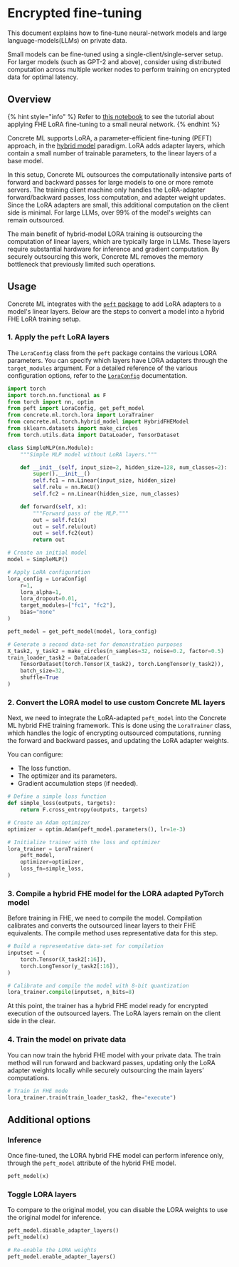 # Encrypted fine-tuning

This document explains how to fine-tune neural-network models and large language-models(LLMs) on private data.

Small models can be fine-tuned using a single-client/single-server setup. For larger models (such as GPT-2 and above), consider using distributed computation across multiple worker nodes to perform training on encrypted data for optimal latency.

## Overview

{% hint style="info" %}
Refer to [this notebook](../advanced_examples/LoraMLP.ipynb) to see the tutorial about applying FHE LoRA fine-tuning to a small neural network.
{% endhint %}

Concrete ML supports LoRA, a parameter-efficient fine-tuning (PEFT) approach, in the [hybrid model](../guides/hybrid-models.md) paradigm. LoRA adds adapter layers, which contain a small number of trainable parameters, to the linear layers of a base model.

In this setup, Concrete ML outsources the computationally intensive parts of forward and backward passes for large models to one or more remote servers. The training client machine only handles the LoRA-adapter forward/backward passes, loss computation, and adapter weight updates. Since the LoRA adapters are small, this additional computation on the client side is minimal. For large LLMs, over 99% of the model's weights can remain outsourced.

The main benefit of hybrid-model LORA training is outsourcing the computation of linear layers, which are typically large in LLMs. These layers require substantial hardware for inference and gradient computation. By securely outsourcing this work, Concrete ML removes the memory bottleneck that previously limited such operations.

## Usage

Concrete ML integrates with the [`peft` package](https://huggingface.co/docs/peft/index) to add LoRA adapters to a model's linear layers. Below are the steps to convert a model into a hybrid FHE LoRA training setup.

### 1. Apply the `peft` LoRA layers

The `LoraConfig` class from the `peft` package contains the various LORA parameters. You can specify which layers have LORA adapters through the `target_modules` argument.
For a detailed reference of the various configuration options, refer to the
[`LoraConfig`](https://huggingface.co/docs/peft/package_reference/lora#peft.LoraConfig)
documentation.

```python
import torch
import torch.nn.functional as F
from torch import nn, optim
from peft import LoraConfig, get_peft_model
from concrete.ml.torch.lora import LoraTrainer
from concrete.ml.torch.hybrid_model import HybridFHEModel
from sklearn.datasets import make_circles
from torch.utils.data import DataLoader, TensorDataset

class SimpleMLP(nn.Module):
    """Simple MLP model without LoRA layers."""

    def __init__(self, input_size=2, hidden_size=128, num_classes=2):
        super().__init__()
        self.fc1 = nn.Linear(input_size, hidden_size)
        self.relu = nn.ReLU()
        self.fc2 = nn.Linear(hidden_size, num_classes)

    def forward(self, x):
        """Forward pass of the MLP."""
        out = self.fc1(x)
        out = self.relu(out)
        out = self.fc2(out)
        return out

# Create an initial model
model = SimpleMLP()

# Apply LoRA configuration
lora_config = LoraConfig(
    r=1,
    lora_alpha=1,
    lora_dropout=0.01,
    target_modules=["fc1", "fc2"],
    bias="none"
)

peft_model = get_peft_model(model, lora_config)

# Generate a second data-set for demonstration purposes
X_task2, y_task2 = make_circles(n_samples=32, noise=0.2, factor=0.5)
train_loader_task2 = DataLoader(
    TensorDataset(torch.Tensor(X_task2), torch.LongTensor(y_task2)),
    batch_size=32,
    shuffle=True
)
```

### 2. Convert the LORA model to use custom Concrete ML layers

Next, we need to integrate the LoRA-adapted `peft_model` into the Concrete ML hybrid FHE training framework. This is done using the `LoraTrainer` class, which handles the logic of encrypting outsourced computations, running the forward and backward passes, and updating the LoRA adapter weights.

You can configure:

- The loss function.
- The optimizer and its parameters.
- Gradient accumulation steps (if needed).

<!--pytest-codeblocks:cont-->

```python
# Define a simple loss function
def simple_loss(outputs, targets):
    return F.cross_entropy(outputs, targets)

# Create an Adam optimizer
optimizer = optim.Adam(peft_model.parameters(), lr=1e-3)

# Initialize trainer with the loss and optimizer
lora_trainer = LoraTrainer(
    peft_model,
    optimizer=optimizer,
    loss_fn=simple_loss,
)
```

### 3. Compile a hybrid FHE model for the LORA adapted PyTorch model

Before training in FHE, we need to compile the model. Compilation calibrates and converts the outsourced linear layers to their FHE equivalents. The compile method uses representative data for this step.

<!--pytest-codeblocks:cont-->

```python
# Build a representative data-set for compilation
inputset = (
    torch.Tensor(X_task2[:16]),
    torch.LongTensor(y_task2[:16]),
)

# Calibrate and compile the model with 8-bit quantization
lora_trainer.compile(inputset, n_bits=8)
```

At this point, the trainer has a hybrid FHE model ready for encrypted execution of the outsourced layers. The LoRA layers remain on the client side in the clear.

### 4. Train the model on private data

You can now train the hybrid FHE model with your private data. The train method will run forward and backward passes, updating only the LoRA adapter weights locally while securely outsourcing the main layers’ computations.

<!--pytest-codeblocks:cont-->

```python
# Train in FHE mode
lora_trainer.train(train_loader_task2, fhe="execute")
```

## Additional options

### Inference

Once fine-tuned, the LORA hybrid FHE model can perform inference only, through the
`peft_model` attribute of the hybrid FHE model.

<!--pytest-codeblocks:skip-->

```python
peft_model(x)
```

### Toggle LORA layers

To compare to the original model, you can disable the LORA weights to use the original model for inference.

<!--pytest-codeblocks:skip-->

```python
peft_model.disable_adapter_layers()
peft_model(x)

# Re-enable the LORA weights
peft_model.enable_adapter_layers()
```
